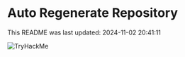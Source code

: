 # Auto Regenerate Repository

This README was last updated: 2024-11-02 20:41:11

 ![TryHackMe](https://tryhackme.com/badge/533634)